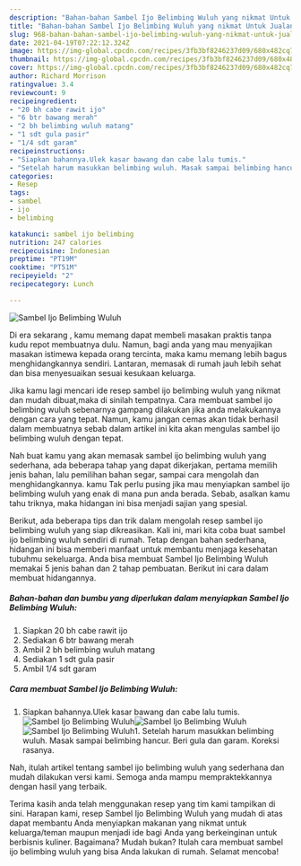 ```yaml
---
description: "Bahan-bahan Sambel Ijo Belimbing Wuluh yang nikmat Untuk Jualan"
title: "Bahan-bahan Sambel Ijo Belimbing Wuluh yang nikmat Untuk Jualan"
slug: 968-bahan-bahan-sambel-ijo-belimbing-wuluh-yang-nikmat-untuk-jualan
date: 2021-04-19T07:22:12.324Z
image: https://img-global.cpcdn.com/recipes/3fb3bf8246237d09/680x482cq70/sambel-ijo-belimbing-wuluh-foto-resep-utama.jpg
thumbnail: https://img-global.cpcdn.com/recipes/3fb3bf8246237d09/680x482cq70/sambel-ijo-belimbing-wuluh-foto-resep-utama.jpg
cover: https://img-global.cpcdn.com/recipes/3fb3bf8246237d09/680x482cq70/sambel-ijo-belimbing-wuluh-foto-resep-utama.jpg
author: Richard Morrison
ratingvalue: 3.4
reviewcount: 9
recipeingredient:
- "20 bh cabe rawit ijo"
- "6 btr bawang merah"
- "2 bh belimbing wuluh matang"
- "1 sdt gula pasir"
- "1/4 sdt garam"
recipeinstructions:
- "Siapkan bahannya.Ulek kasar bawang dan cabe lalu tumis."
- "Setelah harum masukkan belimbing wuluh. Masak sampai belimbing hancur. Beri gula dan garam. Koreksi rasanya."
categories:
- Resep
tags:
- sambel
- ijo
- belimbing

katakunci: sambel ijo belimbing 
nutrition: 247 calories
recipecuisine: Indonesian
preptime: "PT19M"
cooktime: "PT51M"
recipeyield: "2"
recipecategory: Lunch

---
```



![Sambel Ijo Belimbing Wuluh](https://img-global.cpcdn.com/recipes/3fb3bf8246237d09/680x482cq70/sambel-ijo-belimbing-wuluh-foto-resep-utama.jpg)

Di era  sekarang , kamu memang dapat membeli masakan praktis tanpa kudu repot membuatnya dulu. Namun, bagi anda yang mau menyajikan masakan istimewa kepada orang tercinta, maka kamu memang lebih bagus menghidangkannya sendiri. Lantaran, memasak di rumah jauh lebih sehat dan bisa menyesuaikan sesuai kesukaan keluarga.

Jika kamu lagi mencari ide resep sambel ijo belimbing wuluh yang nikmat dan mudah dibuat,maka di sinilah tempatnya. Cara membuat sambel ijo belimbing wuluh  sebenarnya gampang dilakukan jika anda melakukannya dengan cara yang tepat. Namun, kamu jangan cemas akan tidak berhasil dalam membuatnya 
sebab dalam artikel ini kita akan mengulas sambel ijo belimbing wuluh dengan tepat.  



Nah buat kamu yang akan memasak sambel ijo belimbing wuluh yang sederhana, ada beberapa tahap yang dapat dikerjakan, pertama memilih jenis bahan, lalu pemilihan bahan segar, sampai cara mengolah dan menghidangkannya. kamu Tak perlu pusing jika mau menyiapkan sambel ijo belimbing wuluh yang enak di mana pun anda berada. Sebab, asalkan kamu  tahu triknya, maka hidangan ini bisa menjadi sajian yang spesial.

Berikut, ada beberapa tips dan trik dalam mengolah resep sambel ijo belimbing wuluh yang siap dikreasikan. Kali ini, mari kita coba buat sambel ijo belimbing wuluh sendiri di rumah. Tetap dengan bahan sederhana, hidangan ini bisa memberi manfaat untuk membantu menjaga kesehatan tubuhmu sekeluarga. Anda bisa membuat Sambel Ijo Belimbing Wuluh memakai 5 jenis bahan dan 2 tahap pembuatan. Berikut ini cara dalam membuat hidangannya.

<!--inarticleads1-->

##### Bahan-bahan dan bumbu yang diperlukan dalam menyiapkan Sambel Ijo Belimbing Wuluh:

1. Siapkan 20 bh cabe rawit ijo
1. Sediakan 6 btr bawang merah
1. Ambil 2 bh belimbing wuluh matang
1. Sediakan 1 sdt gula pasir
1. Ambil 1/4 sdt garam




<!--inarticleads2-->

##### Cara membuat Sambel Ijo Belimbing Wuluh:

1. Siapkan bahannya.Ulek kasar bawang dan cabe lalu tumis.
<img src="https://img-global.cpcdn.com/steps/956b4a1c6c9622a0/160x128cq70/sambel-ijo-belimbing-wuluh-langkah-memasak-1-foto.jpg" alt="Sambel Ijo Belimbing Wuluh"><img src="https://img-global.cpcdn.com/steps/feccad82e6268e13/160x128cq70/sambel-ijo-belimbing-wuluh-langkah-memasak-1-foto.jpg" alt="Sambel Ijo Belimbing Wuluh"><img src="https://img-global.cpcdn.com/steps/1f89a29710c24be6/160x128cq70/sambel-ijo-belimbing-wuluh-langkah-memasak-1-foto.jpg" alt="Sambel Ijo Belimbing Wuluh">1. Setelah harum masukkan belimbing wuluh. Masak sampai belimbing hancur. Beri gula dan garam. Koreksi rasanya.




Nah, itulah artikel tentang  sambel ijo belimbing wuluh  yang sederhana dan mudah dilakukan versi kami. Semoga anda mampu mempraktekkannya dengan hasil yang terbaik. 

Terima kasih anda telah menggunakan resep yang tim kami tampilkan di sini. Harapan kami, resep  Sambel Ijo Belimbing Wuluh yang mudah di atas dapat membantu Anda menyiapkan makanan yang nikmat untuk keluarga/teman maupun menjadi ide bagi Anda yang berkeinginan untuk berbisnis kuliner. Bagaimana? Mudah bukan? Itulah cara membuat sambel ijo belimbing wuluh yang bisa Anda lakukan di rumah. Selamat mencoba!

